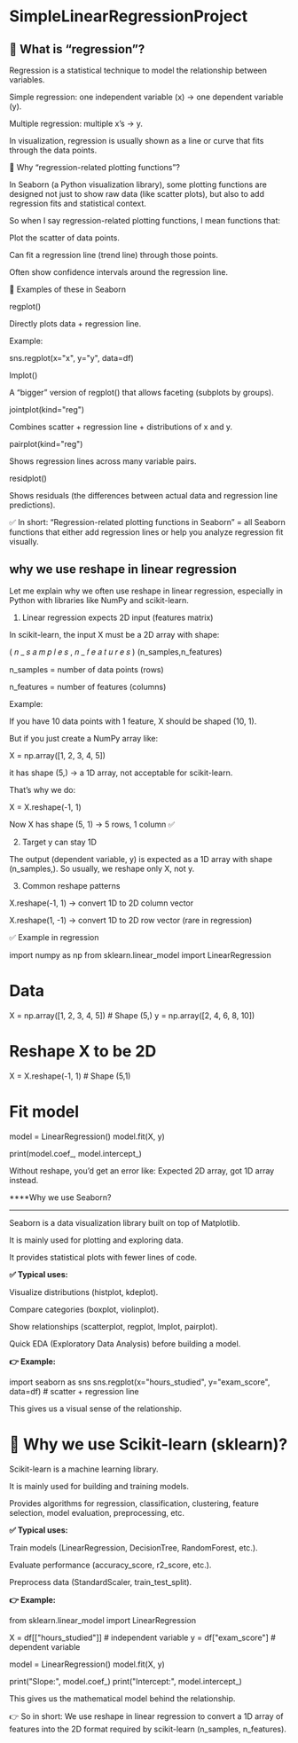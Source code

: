 # SimpleLinearRegressionProject


## 🔹 What is “regression”?

Regression is a statistical technique to model the relationship between variables.

Simple regression: one independent variable (x) → one dependent variable (y).

Multiple regression: multiple x’s → y.

In visualization, regression is usually shown as a line or curve that fits through the data points.

🔹 Why “regression-related plotting functions”?

In Seaborn (a Python visualization library), some plotting functions are designed not just to show raw data (like scatter plots), but also to add regression fits and statistical context.

So when I say regression-related plotting functions, I mean functions that:

Plot the scatter of data points.

Can fit a regression line (trend line) through those points.

Often show confidence intervals around the regression line.

🔹 Examples of these in Seaborn

regplot()

Directly plots data + regression line.

Example:

sns.regplot(x="x", y="y", data=df)


lmplot()

A “bigger” version of regplot() that allows faceting (subplots by groups).

jointplot(kind="reg")

Combines scatter + regression line + distributions of x and y.

pairplot(kind="reg")

Shows regression lines across many variable pairs.

residplot()

Shows residuals (the differences between actual data and regression line predictions).

✅ In short:
“Regression-related plotting functions in Seaborn” = all Seaborn functions that either add regression lines or help you analyze regression fit visually.

## why we use reshape in linear regression


Let me explain why we often use reshape in linear regression, especially in Python with libraries like NumPy and scikit-learn.

1. Linear regression expects 2D input (features matrix)

In scikit-learn, the input X must be a 2D array with shape:

(
𝑛
_
𝑠
𝑎
𝑚
𝑝
𝑙
𝑒
𝑠
,
𝑛
_
𝑓
𝑒
𝑎
𝑡
𝑢
𝑟
𝑒
𝑠
)
(n_samples,n_features)

n_samples = number of data points (rows)

n_features = number of features (columns)

Example:

If you have 10 data points with 1 feature, X should be shaped (10, 1).

But if you just create a NumPy array like:

X = np.array([1, 2, 3, 4, 5])


it has shape (5,) → a 1D array, not acceptable for scikit-learn.

That’s why we do:

X = X.reshape(-1, 1)


Now X has shape (5, 1) → 5 rows, 1 column ✅

2. Target y can stay 1D

The output (dependent variable, y) is expected as a 1D array with shape (n_samples,).
So usually, we reshape only X, not y.

3. Common reshape patterns

X.reshape(-1, 1) → convert 1D to 2D column vector

X.reshape(1, -1) → convert 1D to 2D row vector (rare in regression)

✅ Example in regression

import numpy as np
from sklearn.linear_model import LinearRegression

# Data
X = np.array([1, 2, 3, 4, 5])     # Shape (5,)
y = np.array([2, 4, 6, 8, 10])

# Reshape X to be 2D
X = X.reshape(-1, 1)  # Shape (5,1)

# Fit model
model = LinearRegression()
model.fit(X, y)

print(model.coef_, model.intercept_)


Without reshape, you’d get an error like:
Expected 2D array, got 1D array instead.

****Why we use Seaborn?
****
Seaborn is a data visualization library built on top of Matplotlib.

It is mainly used for plotting and exploring data.

It provides statistical plots with fewer lines of code.

**✅ Typical uses:**

Visualize distributions (histplot, kdeplot).

Compare categories (boxplot, violinplot).

Show relationships (scatterplot, regplot, lmplot, pairplot).

Quick EDA (Exploratory Data Analysis) before building a model.

**👉 Example:**

import seaborn as sns
sns.regplot(x="hours_studied", y="exam_score", data=df)  # scatter + regression line


This gives us a visual sense of the relationship.

# 🔹 Why we use Scikit-learn (sklearn)?

Scikit-learn is a machine learning library.

It is mainly used for building and training models.

Provides algorithms for regression, classification, clustering, feature selection, model evaluation, preprocessing, etc.

**✅ Typical uses:**

Train models (LinearRegression, DecisionTree, RandomForest, etc.).

Evaluate performance (accuracy_score, r2_score, etc.).

Preprocess data (StandardScaler, train_test_split).

**👉 Example:**

from sklearn.linear_model import LinearRegression

X = df[["hours_studied"]]   # independent variable
y = df["exam_score"]        # dependent variable

model = LinearRegression()
model.fit(X, y)

print("Slope:", model.coef_)
print("Intercept:", model.intercept_)


This gives us the mathematical model behind the relationship.

👉 So in short: We use reshape in linear regression to convert a 1D array of features into the 2D format required by scikit-learn (n_samples, n_features).
